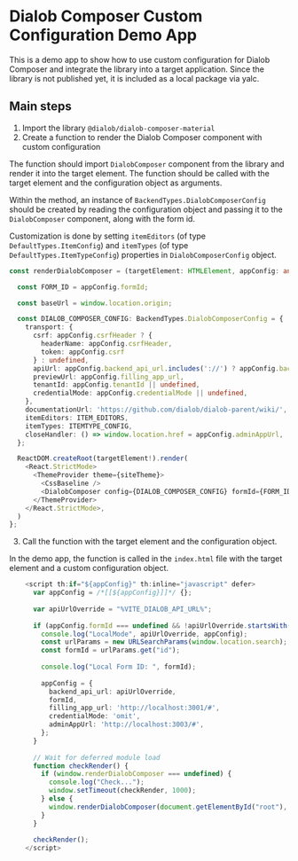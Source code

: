 # Dialob Composer Custom Configuration Demo App

This is a demo app to show how to use custom configuration for Dialob Composer and integrate the library into a target application. Since the library is not published yet, it is included as a local package via yalc.

## Main steps

1. Import the library `@dialob/dialob-composer-material`
2. Create a function to render the Dialob Composer component with custom configuration

The function should import `DialobComposer` component from the library and render it into the target element. The function should be called with the target element and the configuration object as arguments.

Within the method, an instance of `BackendTypes.DialobComposerConfig` should be created by reading the configuration object and passing it to the `DialobComposer` component, along with the form id.

Customization is done by setting `itemEditors` (of type `DefaultTypes.ItemConfig`) and `itemTypes` (of type `DefaultTypes.ItemTypeConfig`) properties in `DialobComposerConfig` object. 

```typescript
const renderDialobComposer = (targetElement: HTMLElement, appConfig: any) => {

  const FORM_ID = appConfig.formId;

  const baseUrl = window.location.origin;

  const DIALOB_COMPOSER_CONFIG: BackendTypes.DialobComposerConfig = {
    transport: {
      csrf: appConfig.csrfHeader ? {
        headerName: appConfig.csrfHeader,
        token: appConfig.csrf
      } : undefined,
      apiUrl: appConfig.backend_api_url.includes('://') ? appConfig.backend_api_url : baseUrl + appConfig.backend_api_url,
      previewUrl: appConfig.filling_app_url,
      tenantId: appConfig.tenantId || undefined,
      credentialMode: appConfig.credentialMode || undefined,
    },
    documentationUrl: 'https://github.com/dialob/dialob-parent/wiki/',
    itemEditors: ITEM_EDITORS,
    itemTypes: ITEMTYPE_CONFIG,
    closeHandler: () => window.location.href = appConfig.adminAppUrl,
  };

  ReactDOM.createRoot(targetElement!).render(
    <React.StrictMode>
      <ThemeProvider theme={siteTheme}>
        <CssBaseline />
        <DialobComposer config={DIALOB_COMPOSER_CONFIG} formId={FORM_ID} />
      </ThemeProvider>
    </React.StrictMode>,
  )
};
```

3. Call the function with the target element and the configuration object.

In the demo app, the function is called in the `index.html` file with the target element and a custom configuration object.

```typescript
    <script th:if="${appConfig}" th:inline="javascript" defer>
      var appConfig = /*[[${appConfig}]]*/ {};
      
      var apiUrlOverride = "%VITE_DIALOB_API_URL%";
  
      if (appConfig.formId === undefined && !apiUrlOverride.startsWith("%")) {
        console.log("LocalMode", apiUrlOverride, appConfig);
        const urlParams = new URLSearchParams(window.location.search);
        const formId = urlParams.get("id");
        
        console.log("Local Form ID: ", formId);
        
        appConfig = {
          backend_api_url: apiUrlOverride,
          formId,
          filling_app_url: 'http://localhost:3001/#',
          credentialMode: 'omit',
          adminAppUrl: 'http://localhost:3003/#',
        };
      }
      
      // Wait for deferred module load
      function checkRender() {
        if (window.renderDialobComposer === undefined) {
          console.log("Check...");
          window.setTimeout(checkRender, 1000);
        } else {
          window.renderDialobComposer(document.getElementById("root"), appConfig);
        }
      }
          
      checkRender();
    </script>
```


